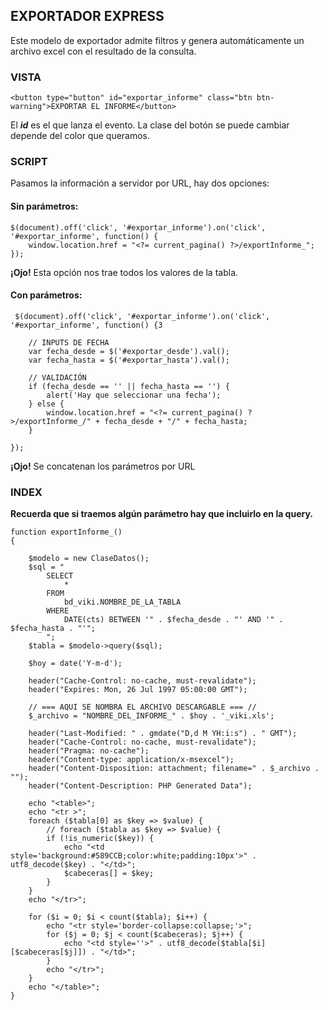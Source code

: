 ## EXPORTADOR EXPRESS

Este modelo de exportador admite filtros y genera automáticamente un archivo excel con el resultado de la consulta.

### VISTA

    <button type="button" id="exportar_informe" class="btn btn-warning">EXPORTAR EL INFORME</button>

El ***id*** es el que lanza el evento. La clase del botón se puede cambiar depende del color que queramos.



### SCRIPT

Pasamos la información a servidor por URL, hay dos opciones:

#### Sin parámetros:

    $(document).off('click', '#exportar_informe').on('click', '#exportar_informe', function() {
        window.location.href = "<?= current_pagina() ?>/exportInforme_";
    });

**¡Ojo!** Esta opción nos trae todos los valores de la tabla.

#### Con parámetros:

     $(document).off('click', '#exportar_informe').on('click', '#exportar_informe', function() {3

        // INPUTS DE FECHA
        var fecha_desde = $('#exportar_desde').val();
        var fecha_hasta = $('#exportar_hasta').val();

        // VALIDACIÓN
        if (fecha_desde == '' || fecha_hasta == '') {
            alert('Hay que seleccionar una fecha');
        } else {
            window.location.href = "<?= current_pagina() ?>/exportInforme_/" + fecha_desde + "/" + fecha_hasta;
        }

    });

**¡Ojo!** Se concatenan los parámetros por URL

### INDEX

**Recuerda que si traemos algún parámetro hay que incluirlo en la query.**

    function exportInforme_()
    {

        $modelo = new ClaseDatos();
        $sql = "
            SELECT 
                * 
            FROM 
                bd_viki.NOMBRE_DE_LA_TABLA
            WHERE 
                DATE(cts) BETWEEN '" . $fecha_desde . "' AND '" . $fecha_hasta . "'";
            ";
        $tabla = $modelo->query($sql);

        $hoy = date('Y-m-d');

        header("Cache-Control: no-cache, must-revalidate");
        header("Expires: Mon, 26 Jul 1997 05:00:00 GMT");

        // === AQUI SE NOMBRA EL ARCHIVO DESCARGABLE === //
        $_archivo = "NOMBRE_DEL_INFORME_" . $hoy . '_viki.xls';
                
        header("Last-Modified: " . gmdate("D,d M YH:i:s") . " GMT");
        header("Cache-Control: no-cache, must-revalidate");
        header("Pragma: no-cache");
        header("Content-type: application/x-msexcel");
        header("Content-Disposition: attachment; filename=" . $_archivo . "");
        header("Content-Description: PHP Generated Data");

        echo "<table>";
        echo "<tr >";
        foreach ($tabla[0] as $key => $value) {
            // foreach ($tabla as $key => $value) {
            if (!is_numeric($key)) {
                echo "<td style='background:#589CCB;color:white;padding:10px'>" . utf8_decode($key) . "</td>";
                $cabeceras[] = $key;
            }
        }
        echo "</tr>";

        for ($i = 0; $i < count($tabla); $i++) {
            echo "<tr style='border-collapse:collapse;'>";
            for ($j = 0; $j < count($cabeceras); $j++) {
                echo "<td style=''>" . utf8_decode($tabla[$i][$cabeceras[$j]]) . "</td>";
            }
            echo "</tr>";
        }
        echo "</table>";
    }

